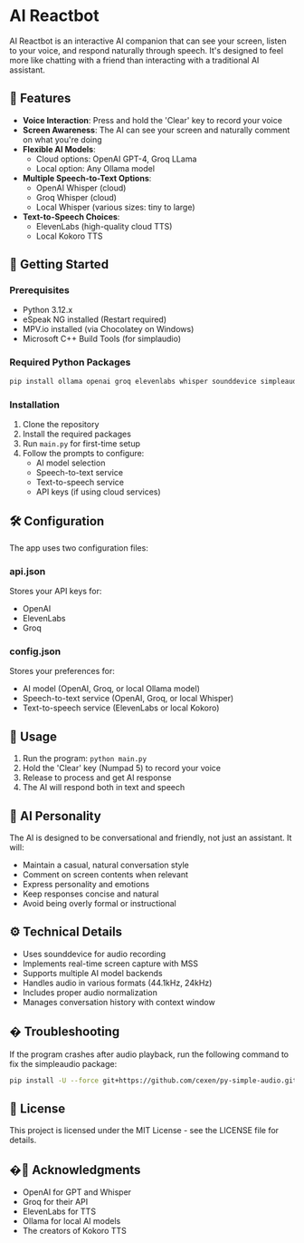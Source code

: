 # AI Reactbot

AI Reactbot is an interactive AI companion that can see your screen, listen to your voice, and respond naturally through speech. It's designed to feel more like chatting with a friend than interacting with a traditional AI assistant.

## 🌟 Features

- **Voice Interaction**: Press and hold the 'Clear' key to record your voice
- **Screen Awareness**: The AI can see your screen and naturally comment on what you're doing
- **Flexible AI Models**: 
  - Cloud options: OpenAI GPT-4, Groq LLama
  - Local option: Any Ollama model
- **Multiple Speech-to-Text Options**:
  - OpenAI Whisper (cloud)
  - Groq Whisper (cloud)
  - Local Whisper (various sizes: tiny to large)
- **Text-to-Speech Choices**:
  - ElevenLabs (high-quality cloud TTS)
  - Local Kokoro TTS

## 🚀 Getting Started

### Prerequisites

- Python 3.12.x
- eSpeak NG installed (Restart required)
- MPV.io installed (via Chocolatey on Windows)
- Microsoft C++ Build Tools (for simplaudio)

### Required Python Packages

```bash
pip install ollama openai groq elevenlabs whisper sounddevice simpleaudio scipy numpy mss kokoro soundfile
```

### Installation

1. Clone the repository
2. Install the required packages
3. Run `main.py` for first-time setup
4. Follow the prompts to configure:
   - AI model selection
   - Speech-to-text service
   - Text-to-speech service
   - API keys (if using cloud services)

## 🛠️ Configuration

The app uses two configuration files:

### api.json
Stores your API keys for:
- OpenAI
- ElevenLabs
- Groq

### config.json
Stores your preferences for:
- AI model (OpenAI, Groq, or local Ollama model)
- Speech-to-text service (OpenAI, Groq, or local Whisper)
- Text-to-speech service (ElevenLabs or local Kokoro)

## 🎯 Usage

1. Run the program: `python main.py`
2. Hold the 'Clear' key (Numpad 5) to record your voice
3. Release to process and get AI response
4. The AI will respond both in text and speech

## 🤝 AI Personality

The AI is designed to be conversational and friendly, not just an assistant. It will:
- Maintain a casual, natural conversation style
- Comment on screen contents when relevant
- Express personality and emotions
- Keep responses concise and natural
- Avoid being overly formal or instructional

## ⚙️ Technical Details

- Uses sounddevice for audio recording
- Implements real-time screen capture with MSS
- Supports multiple AI model backends
- Handles audio in various formats (44.1kHz, 24kHz)
- Includes proper audio normalization
- Manages conversation history with context window

## � Troubleshooting

If the program crashes after audio playback, run the following command to fix the simpleaudio package:
```bash
pip install -U --force git+https://github.com/cexen/py-simple-audio.git
```

## 📝 License

This project is licensed under the MIT License - see the LICENSE file for details.


## �🙏 Acknowledgments

- OpenAI for GPT and Whisper
- Groq for their API
- ElevenLabs for TTS
- Ollama for local AI models
- The creators of Kokoro TTS

